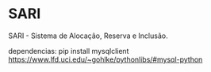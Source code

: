 # SARI
SARI - Sistema de Alocação, Reserva e Inclusão.


dependencias: pip install mysqlclient
https://www.lfd.uci.edu/~gohlke/pythonlibs/#mysql-python